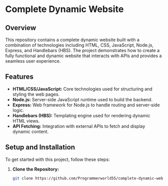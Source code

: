 # Complete Dynamic Website

## Overview

This repository contains a complete dynamic website built with a combination of technologies including HTML, CSS, JavaScript, Node.js, Express, and Handlebars (HBS). The project demonstrates how to create a fully functional and dynamic website that interacts with APIs and provides a seamless user experience.

## Features

- **HTML/CSS/JavaScript:** Core technologies used for structuring and styling the web pages.
- **Node.js:** Server-side JavaScript runtime used to build the backend.
- **Express:** Web framework for Node.js to handle routing and server-side logic.
- **Handlebars (HBS):** Templating engine used for rendering dynamic HTML views.
- **API Fetching:** Integration with external APIs to fetch and display dynamic content.

## Setup and Installation

To get started with this project, follow these steps:

1. **Clone the Repository:**
   ```bash
   git clone https://github.com/Programmerworld55/complete-dynamic-website.git
